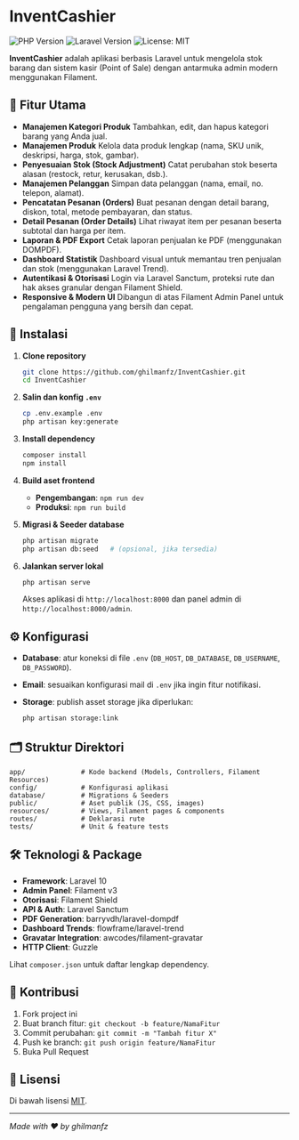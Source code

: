# InventCashier

![PHP Version](https://img.shields.io/badge/php-8.1%2B-blue) ![Laravel Version](https://img.shields.io/badge/laravel-10.x-red) ![License: MIT](https://img.shields.io/badge/license-MIT-green)

**InventCashier** adalah aplikasi berbasis Laravel untuk mengelola stok barang dan sistem kasir (Point of Sale) dengan antarmuka admin modern menggunakan Filament.

## 🎯 Fitur Utama

* **Manajemen Kategori Produk**
  Tambahkan, edit, dan hapus kategori barang yang Anda jual.
* **Manajemen Produk**
  Kelola data produk lengkap (nama, SKU unik, deskripsi, harga, stok, gambar).
* **Penyesuaian Stok (Stock Adjustment)**
  Catat perubahan stok beserta alasan (restock, retur, kerusakan, dsb.).
* **Manajemen Pelanggan**
  Simpan data pelanggan (nama, email, no. telepon, alamat).
* **Pencatatan Pesanan (Orders)**
  Buat pesanan dengan detail barang, diskon, total, metode pembayaran, dan status.
* **Detail Pesanan (Order Details)**
  Lihat riwayat item per pesanan beserta subtotal dan harga per item.
* **Laporan & PDF Export**
  Cetak laporan penjualan ke PDF (menggunakan DOMPDF).
* **Dashboard Statistik**
  Dashboard visual untuk memantau tren penjualan dan stok (menggunakan Laravel Trend).
* **Autentikasi & Otorisasi**
  Login via Laravel Sanctum, proteksi rute dan hak akses granular dengan Filament Shield.
* **Responsive & Modern UI**
  Dibangun di atas Filament Admin Panel untuk pengalaman pengguna yang bersih dan cepat.

## 🚀 Instalasi

1. **Clone repository**

   ```bash
   git clone https://github.com/ghilmanfz/InventCashier.git
   cd InventCashier
   ```
2. **Salin dan konfig `.env`**

   ```bash
   cp .env.example .env
   php artisan key:generate
   ```
3. **Install dependency**

   ```bash
   composer install
   npm install
   ```
4. **Build aset frontend**

   * **Pengembangan**: `npm run dev`
   * **Produksi**: `npm run build`
5. **Migrasi & Seeder database**

   ```bash
   php artisan migrate
   php artisan db:seed   # (opsional, jika tersedia)
   ```
6. **Jalankan server lokal**

   ```bash
   php artisan serve
   ```

   Akses aplikasi di `http://localhost:8000` dan panel admin di `http://localhost:8000/admin`.

## ⚙️ Konfigurasi

* **Database**: atur koneksi di file `.env` (`DB_HOST`, `DB_DATABASE`, `DB_USERNAME`, `DB_PASSWORD`).
* **Email**: sesuaikan konfigurasi mail di `.env` jika ingin fitur notifikasi.
* **Storage**: publish asset storage jika diperlukan:

  ```bash
  php artisan storage:link
  ```

## 🗂️ Struktur Direktori

```
app/              # Kode backend (Models, Controllers, Filament Resources)
config/           # Konfigurasi aplikasi
database/         # Migrations & Seeders
public/           # Aset publik (JS, CSS, images)
resources/        # Views, Filament pages & components
routes/           # Deklarasi rute
tests/            # Unit & feature tests
```

## 🛠️ Teknologi & Package

* **Framework**: Laravel 10
* **Admin Panel**: Filament v3
* **Otorisasi**: Filament Shield
* **API & Auth**: Laravel Sanctum
* **PDF Generation**: barryvdh/laravel-dompdf
* **Dashboard Trends**: flowframe/laravel-trend
* **Gravatar Integration**: awcodes/filament-gravatar
* **HTTP Client**: Guzzle

Lihat `composer.json` untuk daftar lengkap dependency.

## 🤝 Kontribusi

1. Fork project ini
2. Buat branch fitur: `git checkout -b feature/NamaFitur`
3. Commit perubahan: `git commit -m "Tambah fitur X"`
4. Push ke branch: `git push origin feature/NamaFitur`
5. Buka Pull Request

## 📄 Lisensi

Di bawah lisensi [MIT](https://opensource.org/licenses/MIT).

---

*Made with ❤️ by ghilmanfz*
